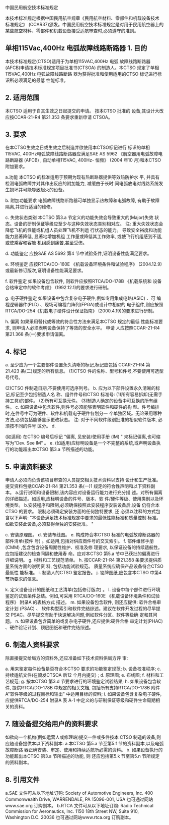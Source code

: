  
中国民用航空技术标准规定 
 
本技术标准规定根据中国民用航空规章《民用航空材料、零部件和机载设备技术
标准规定》
(CCAR37)颁发。中国民用航空技术标准规定是对用于民用航空器上的
某些航空材料、零部件和机载设备接受适航审查时,必须遵守的准则。 

## 单相115Vac,400Hz 电弧故障线路断路器 1. 目的

本技术标准规定(CTSO)适用于为单相115VAC,400Hz 电弧
故障线路断路器(AFCB)申请技术标准规定项目批准书(CTSOA)
的制造人。本CTSO 规定了单相115VAC,400Hz 电弧故障线路断路
器为获得批准和使用适用的CTSO 标记进行标识所必须满足的最低
性能标准。 

## 2. 适用范围

本CTSO 适用于自其生效之日起提交的申请。
按本CTSO 批准的
设备,其设计大改应按CCAR-21-R4 第21.353 条要求重新申请
CTSOA。 

## 3. 要求

在本CTSO生效之日或生效之后制造并欲使用本CTSO标记进行
标识的单相115VAC,
400Hz电弧故障线路断路器应满足SAE AS 5962
《航空器用电弧故障电路断路器
(AFCB)
,
自动单相115VAC,
400Hz-
恒频》
(2004 年10 月)和本CTSO 附加要求。 

a.功能 
本CTSO 的标准适用于预期为现有热断路器提供等效热防护水
平,
并具有检测电弧故障并对其作出反应的附加能力,
减缓由于长时
间电弧放电对线路系统发生损坏并可能导致起火的设备。 

b. 附加功能要求 
电弧故障线路断路器可单独显示热故障和电弧故障,
有助于故障
隔离,并进行适当的维修。 

c. 失效状态类别 
本CTSO 第3.a 节定义的功能失效会导致重大的(Major)失效
状态。设备的研制保证等级应至少与这种失效状态类别相对应。 
注:
重大失效状态会降低飞机的性能或机组人员处理飞机不利运
行状态的能力。
导致安全裕度和功能能力显著降低,
显著地增加机组
工作量或降低其工作效率,
或使飞行机组感到不适,
或使乘客和客舱
机组感到痛苦,甚至受伤。 

d. 功能鉴定 
应按SAE AS 5692 第4 节中试验条件,证明设备性能满足要求。
 

e. 环境鉴定 
应按RTCA/DO-160E 《机载设备环境条件和试验程序》
(2004.12.9)或最新修订版次,证明设备性能满足要求。 

f. 软件鉴定 
如果设备包含软件,
则软件应按照RTCA/DO-178B
《机载系统和
设备合格审定中的软件考虑》
(1992.12.1)的要求进行研制。 

g. 电子硬件鉴定 
如果设备中包含复杂电子硬件,例如专用集成电路(ASIC)
、可
编程逻辑器件(PLD)
、现场可编程门阵列(FPGA)或设计中相似的
电子组件,则应按照RTCA/DO-254《机载电子硬件设计保证指南》
(2000.4.19)的要求进行研制。 

h. 偏离 
如果采用替代或等效的符合性方法来满足本CTSO 规定的最低
性能标准要求,
则申请人必须表明设备保持了等效的安全水平。
申请
人应按照CCAR-21-R4 第21.368 条(一)要求申请偏离。 

## 4. 标记

a. 至少应为一个主要部件设置永久清晰的标记,标记应包括
CCAR-21-R4 第21.423 条(二)规定的所有信息。 
(1)CTSO 件的名称、型号和件号,不要使用可选型号代号。
 
(2)CTSO 件制造日期,不要使用可选序列号。 
b. 应为以下部件设置永久清晰的标记,标记至少包括制造人名
称、组件件号和CTSO 标准号: 
(1)所有容易拆卸(无需手持工具)的部件。 (2)所有可互换元件。 (3)制造人确定的设备中可互换的所有组件。 
c. 如果设备中包含软件,则件号必须能够表明软件和硬件的构
型。件号编排时,在件号中可为硬件、软件和机载电子硬件各划分一
个单独区域。无论采用哪种方法,必须包括能够显示更改状态。 
注:
对于不同软件级别批准的相似软件版本,
必须按不同的件号
区分。 
d. 

(如适用)
在CTSO 编号后标记
"偏离,
见安装/使用手册
(IM)
"
来标记偏离,也可缩写为"Dev. See IM"
。 
e. (如适用)应标明设备是一个不完整的系统,或声明设备执
行的功能超出本CTSO 第3.a 节所描述的功能。 

## 5. 申请资料要求

申请人必须向负责该项目审查的人员提交相关技术资料以支持
设计和生产批准。提交资料包括CCAR-21-R4 第21.353 条(一)1
规定的符合性声明和以下资料副本。 
a.运行说明和设备限制,该内容应对设备运行能力进行充分描
述。对所有偏离的详细描述。如适用,应标明设备的件号、版本、软
件/硬件等级、使用类别以及环境类型。 
b.安装程序和限制,必须确保按照此安装程序安装设备后,设备
仍符合本CTSO 的要求。
限制必须确定安装方面的任何独特要求,
还
必须以注释的方式包含以下声明: 
"本设备满足技术标准规定中要求的最低性能标准和质量控制
标准。如欲安装此设备,必须获得单独的安装批准。
" 

c. 安装原理图。 
d. 安装布线图。 
e. 构成符合本CTSO 标准的电弧故障断路器的部件清单(按件
号)
。如适用,包括对供应商件号的交叉索引。 
f. 部件维修手册(CMM)
,包含包含设备周期性维护、校准及修
理要求,
以保证设备的持续适航性。
应包括建议的检查间隔和使用寿
命。应对本CTSO 第5.a 节中已获批的偏离进行详细说明。 
g. 材料和工艺规范清单。 
h. 按CCAR-21-R4 第21.358 条要求提供质量系统方面的说明资
料,
包括功能试验规范。
质量系统应确保产品设备符合CTSO 最低性
能标准。 
i. 制造人的CTSO 鉴定报告。 
j. 铭牌图纸,应包含本CTSO 中第4 节所要求的信息。 

k. 定义设备设计的图纸和工艺清单(包括修订版次)
。 
l. 设备中每个部件进行环境鉴定的试验条件总结。例如,可采用
RTCA/DO-160E
《机载设备环境条件和试验程序》
附录A 的表格方式
描述。 
m. 如果设备包含软件,
则还应提供:
软件合格审定计划
(PSAC)
、
软件构型索引和软件完结综述。建议在软件开发过程的尽早提交
PSAC。尽早提交有助于快速解决问题,例如软件分区、软件等级确
定和其问题。 
n. 如果设备包含简单的或复杂电子硬件,还应提供:硬件合格
审定计划(PHAC)
、硬件验证计划、顶层图纸和硬件完结综述。 

## 6. 制造人资料要求

除直接提交给局方的资料外,还应准备如下技术资料供局方评
审: 

a. 用来鉴定每件设备是否符合本CTSO 要求的功能鉴定规范; b. 设备校准程序; 
c. 持续适航文件(在颁发CTSOA 后12 个月内提交)
; 
d. 原理图; e. 布线图; 
f. 材料和工艺规范; g. 按本CTSO 第3.d 节要求进行的环境鉴定试验结果; 
h. 如果设备包含软件,
提供RTCA/DO-178B 中规定的相关文档,
包括所有支持RTCA/DO-178B 附件A"软件等级的过程目标和输出"
中适用目标的资料; 
i. 如果设备包含复杂电子硬件,
应提供RTCA/DO-254 附录A 表
A-1 中定义的与研制保证等级和硬件生命周期相关的资料。 

## 7. 随设备提交给用户的资料要求

如欲向一个机构(例如运营人或修理站)提交一件或多件按本
CTSO 制造的设备,则应随设备提供本以下资料副本: 
a.本CTSO 第5.a 节至第5.f 节的资料副本,以及电弧故障断路
器正确安装、审定、使用和持续适航所必需的资料。 
b. 如果设备执行的功能超出本CTSO 第3.a 节所描述的功能,
则
还应包括第5.k 节至第5.n 节所规定的资料副本。 

## 8. 引用文件

a.SAE 文件可从以下地址订购: 
Society of Automotive Engineers, Inc. 400 Commonwealth Drive, WARRENDALE, PA 15096-001, USA 也可通过网站www.sae.org 订购副本。 b.RTCA 文件可从以下地址订购: 
Radio Technical Commission for Aeronautics, Inc. 1150 18th Street NW, Suite 910, Washington D.C. 20036 也可通过网站www.rtca.org 订购副本。 
 